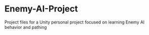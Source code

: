 # Enemy-AI-Project
Project files for a Unity personal project focused on learning Enemy AI behavior and pathing
